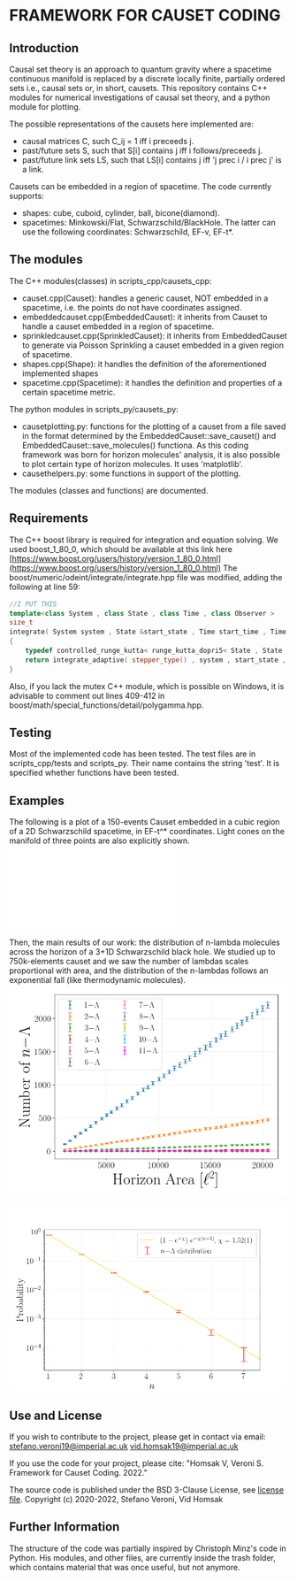 # FRAMEWORK FOR CAUSET CODING

## Introduction

Causal set theory is an approach to quantum gravity where a spacetime continuous manifold is replaced by a discrete locally finite, partially ordered sets i.e., causal sets or, in short, causets. This repository contains C++ modules for numerical investigations of causal set theory, and a python module for plotting.

The possible representations of the causets here implemented are:

- causal matrices C, such C_ij = 1 iff i preceeds j.
- past/future sets S, such that S[i] contains j iff i follows/preceeds j.
- past/future link sets LS, such that LS[i] contains j iff 'j prec i / i prec j' is a link.  

Causets can be embedded in a region of spacetime. The code currently supports:

- shapes: cube, cuboid, cylinder, ball, bicone(diamond).
- spacetimes: Minkowski/Flat, Schwarzschild/BlackHole. The latter can use the following coordinates: Schwarzschild, EF-v, EF-t*.

## The modules

The C++ modules(classes) in scripts_cpp/causets_cpp:

- causet.cpp(Causet): handles a generic causet, NOT embedded in a spacetime, i.e. the points do not have coordinates assigned.
- embeddedcauset.cpp(EmbeddedCauset): it inherits from Causet to handle a causet embedded in a region of spacetime.
- sprinkledcauset.cpp(SprinkledCauset): it inherits from EmbeddedCauset to generate via Poisson Sprinkling a causet embedded in a given region of spacetime.
- shapes.cpp(Shape): it handles the definition of the aforementioned implemented shapes
- spacetime.cpp(Spacetime): it handles the definition and properties of a certain spacetime metric.

The python modules in scripts_py/causets_py:

- causetplotting.py: functions for the plotting of a causet from a file saved in the format determined by the EmbeddedCauset::save_causet() and EmbeddedCauset::save_molecules() functiona. As this coding framework was born for horizon molecules' analysis, it is also possible to plot certain type of horizon molecules. It uses 'matplotlib'.
- causethelpers.py: some functions in support of the plotting.

The modules (classes and functions) are documented.

## Requirements

The C++ boost library is required for integration and equation solving. We used boost_1_80_0, which should be available at this link here [https://www.boost.org/users/history/version_1_80_0.html](https://www.boost.org/users/history/version_1_80_0.html) The boost/numeric/odeint/integrate/integrate.hpp file was modified, adding the following at line 59:

```c++
//I PUT THIS
template<class System , class State , class Time , class Observer >
size_t 
integrate( System system , State &start_state , Time start_time , Time end_time , Time dt , Observer observer )
{
    typedef controlled_runge_kutta< runge_kutta_dopri5< State , State , State , Time > > stepper_type;
    return integrate_adaptive( stepper_type() , system , start_state , start_time , end_time , dt , observer );
}
```

Also, if you lack the mutex C++ module, which is possible on Windows, it is advisable to comment out lines 409-412 in boost/math/special_functions/detail/polygamma.hpp.

## Testing

Most of the implemented code has been tested. The test files are in scripts_cpp/tests and scripts_py. Their name contains the string 'test'. It is specified whether functions have been tested.

## Examples

The following is a plot of a 150-events Causet embedded in a cubic region of a 2D Schwarzschild spacetime, in EF-t^* coordinates. Light cones on the manifold of three points are also explicitly shown.
![Example plot for a sprinkle in 2D Schwarzschild spacetime](figures/Schwarzschild/N50_2D_r=4_lcones.pdf)

Then, the main results of our work: the distribution of n-lambda molecules across the horizon of a 3+1D Schwarzschild black hole. We studied up to 750k-elements causet and we saw the number of lambdas scales proportional with area, and the distribution of the n-lambdas follows an exponential fall (like thermodynamic molecules).
![n-Lambdas scale linearly with hoirzon area](figures/Nlambdas_vs_Area/Rho%20%3D%205000_lambdas.png)

![n-Lambdas distribution is a falling exponential](figures/NLambdas_vs_Area/n_lambda_probability_distribution_exp_logy.png)

## Use and License

If you wish to contribute to the project, please get in contact via email:
<stefano.veroni19@imperial.ac.uk>
<vid.homsak19@imperial.ac.uk>

If you use the code for your project, please cite:
"Homsak V, Veroni S. Framework for Causet Coding. 2022."

The source code is published under the BSD 3-Clause License, see [license file](LICENSE.md).
Copyright (c) 2020-2022, Stefano Veroni, Vid Homsak

## Further Information

The structure of the code was partially inspired by Christoph Minz's code in Python. His modules, and other files, are currently inside the trash folder, which contains material that was once useful, but not anymore.
